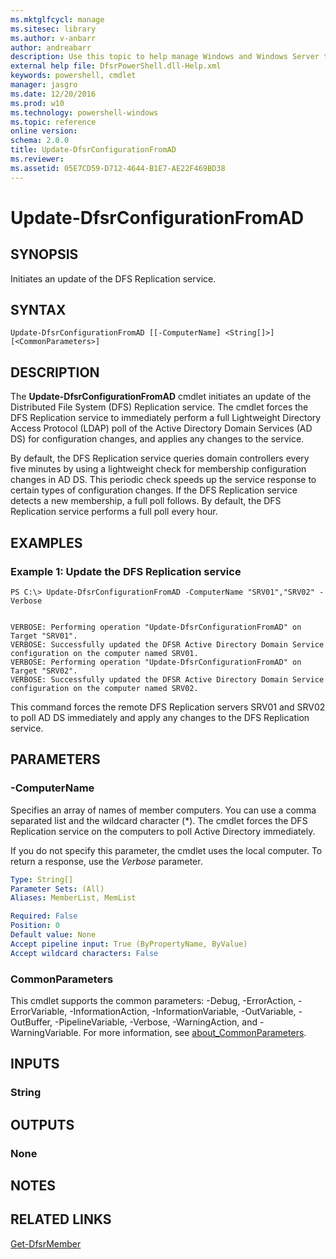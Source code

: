 ```yaml
---
ms.mktglfcycl: manage
ms.sitesec: library
ms.author: v-anbarr
author: andreabarr
description: Use this topic to help manage Windows and Windows Server technologies with Windows PowerShell.
external help file: DfsrPowerShell.dll-Help.xml
keywords: powershell, cmdlet
manager: jasgro
ms.date: 12/20/2016
ms.prod: w10
ms.technology: powershell-windows
ms.topic: reference
online version: 
schema: 2.0.0
title: Update-DfsrConfigurationFromAD
ms.reviewer:
ms.assetid: 05E7CD59-D712-4644-B1E7-AE22F469BD38
---
```


# Update-DfsrConfigurationFromAD

## SYNOPSIS
Initiates an update of the DFS Replication service.

## SYNTAX

```
Update-DfsrConfigurationFromAD [[-ComputerName] <String[]>] [<CommonParameters>]
```

## DESCRIPTION
The **Update-DfsrConfigurationFromAD** cmdlet initiates an update of the Distributed File System (DFS) Replication service.
The cmdlet forces the DFS Replication service to immediately perform a full Lightweight Directory Access Protocol (LDAP) poll of the Active Directory Domain Services (AD DS) for configuration changes, and applies any changes to the service.

By default, the DFS Replication service queries domain controllers every five minutes by using a lightweight check for membership configuration changes in AD DS.
This periodic check speeds up the service response to certain types of configuration changes.
If the DFS Replication service detects a new membership, a full poll follows.
By default, the DFS Replication service performs a full poll every hour.

## EXAMPLES

### Example 1: Update the DFS Replication service
```
PS C:\> Update-DfsrConfigurationFromAD -ComputerName "SRV01","SRV02" -Verbose


VERBOSE: Performing operation "Update-DfsrConfigurationFromAD" on Target "SRV01".
VERBOSE: Successfully updated the DFSR Active Directory Domain Service configuration on the computer named SRV01.
VERBOSE: Performing operation "Update-DfsrConfigurationFromAD" on Target "SRV02".
VERBOSE: Successfully updated the DFSR Active Directory Domain Service configuration on the computer named SRV02.
```

This command forces the remote DFS Replication servers SRV01 and SRV02 to poll AD DS immediately and apply any changes to the DFS Replication service.

## PARAMETERS

### -ComputerName
Specifies an array of names of member computers.
You can use a comma separated list and the wildcard character (*).
The cmdlet forces the DFS Replication service on the computers to poll Active Directory immediately.

If you do not specify this parameter, the cmdlet uses the local computer.
To return a response, use the *Verbose* parameter.

```yaml
Type: String[]
Parameter Sets: (All)
Aliases: MemberList, MemList

Required: False
Position: 0
Default value: None
Accept pipeline input: True (ByPropertyName, ByValue)
Accept wildcard characters: False
```

### CommonParameters
This cmdlet supports the common parameters: -Debug, -ErrorAction, -ErrorVariable, -InformationAction, -InformationVariable, -OutVariable, -OutBuffer, -PipelineVariable, -Verbose, -WarningAction, and -WarningVariable. For more information, see [about_CommonParameters](http://go.microsoft.com/fwlink/?LinkID=113216).

## INPUTS

### String

## OUTPUTS

### None

## NOTES

## RELATED LINKS

[Get-DfsrMember](./Get-DfsrMember.md)

